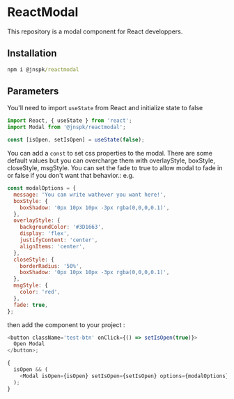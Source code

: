 # ReactModal

This repository is a modal component for React developpers.

## Installation

```cmd
npm i @jnspk/reactmodal
```

## Parameters

You'll need to import `useState` from React and initialize state to false

```javascript
import React, { useState } from 'react';
import Modal from '@jnspk/reactmodal';

const [isOpen, setIsOpen] = useState(false);
```

You can add a `const` to set css properties to the modal.
There are some default values but you can overcharge them with overlayStyle, boxStyle, closeStyle, msgStyle.
You can set the fade to true to allow modal to fade in or false if you don't want that behavior.: e.g.

```javascript
const modalOptions = {
  message: 'You can write wathever you want here!',
  boxStyle: {
    boxShadow: '0px 10px 10px -3px rgba(0,0,0,0.1)',
  },
  overlayStyle: {
    backgroundColor: '#3D1663',
    display: 'flex',
    justifyContent: 'center',
    alignItems: 'center',
  },
  closeStyle: {
    borderRadius: '50%',
    boxShadow: '0px 10px 10px -3px rgba(0,0,0,0.1)',
  },
  msgStyle: {
    color: 'red',
  },
  fade: true,
};
```

then add the component to your project :

```javascript
<button className='test-btn' onClick={() => setIsOpen(true)}>
  Open Modal
</button>;

{
  isOpen && (
    <Modal isOpen={isOpen} setIsOpen={setIsOpen} options={modalOptions} />
  );
}
```

